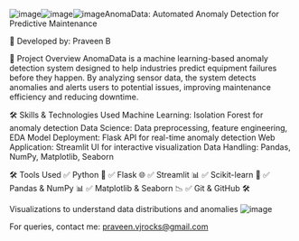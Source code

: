 ![image](https://github.com/user-attachments/assets/ff4260f8-5262-45f1-8b0d-4afc2995e74a)![image](https://github.com/user-attachments/assets/6ecbc48f-7cca-41b0-9a57-4ad1132d6655)![image](https://github.com/user-attachments/assets/e0ae2100-43c2-4bc3-a973-a5e7062b7ebf)AnomaData: Automated Anomaly Detection for Predictive Maintenance

👤 Developed by: Praveen B

📌 Project Overview
AnomaData is a machine learning-based anomaly detection system designed to help industries predict equipment failures before they happen. By analyzing sensor data, the system detects anomalies and alerts users to potential issues, improving maintenance efficiency and reducing downtime.

🛠️ Skills & Technologies Used
Machine Learning: Isolation Forest for anomaly detection
Data Science: Data preprocessing, feature engineering, EDA
Model Deployment: Flask API for real-time anomaly detection
Web Application: Streamlit UI for interactive visualization
Data Handling: Pandas, NumPy, Matplotlib, Seaborn

🛠️ Tools Used
✅ Python 🐍
✅ Flask 🌐
✅ Streamlit 📊
✅ Scikit-learn 🤖
✅ Pandas & NumPy 📊
✅ Matplotlib & Seaborn 📉
✅ Git & GitHub 🛠️

Visualizations to understand data distributions and anomalies
![image](https://github.com/user-attachments/assets/a9799dd9-f7c0-429c-a5e9-a09989c03429)





For queries, contact me: praveen.vjrocks@gmail.com 

